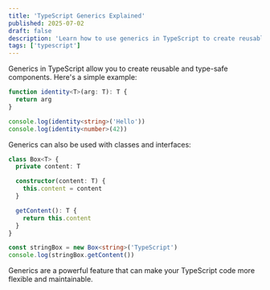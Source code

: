 ```yaml
---
title: 'TypeScript Generics Explained'
published: 2025-07-02
draft: false
description: 'Learn how to use generics in TypeScript to create reusable and type-safe code.'
tags: ['typescript']
---
```


Generics in TypeScript allow you to create reusable and type-safe components. Here's a simple example:

```typescript
function identity<T>(arg: T): T {
  return arg
}

console.log(identity<string>('Hello'))
console.log(identity<number>(42))
```

Generics can also be used with classes and interfaces:

```typescript
class Box<T> {
  private content: T

  constructor(content: T) {
    this.content = content
  }

  getContent(): T {
    return this.content
  }
}

const stringBox = new Box<string>('TypeScript')
console.log(stringBox.getContent())
```

Generics are a powerful feature that can make your TypeScript code more flexible and maintainable.

